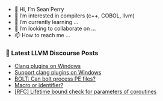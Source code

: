 - 👋 Hi, I’m Sean Perry
- 👀 I’m interested in compilers (c++, COBOL, llvm)
- 🌱 I’m currently learning ...
- 💞️ I’m looking to collaborate on ...
- 📫 How to reach me ...

<!---
s66perry/s66perry is a ✨ special ✨ repository because its `README.md` (this file) appears on your GitHub profile.
You can click the Preview link to take a look at your changes.
--->
### 📕 Latest LLVM Discourse Posts

<!-- DISCOURSE-LLVM:START -->
- [Clang plugins on Windows](https://discourse.llvm.org/t/clang-plugins-on-windows/2262#post_11)
- [Support clang plugins on Windows](https://discourse.llvm.org/t/support-clang-plugins-on-windows/76408#post_1)
- [BOLT: Can bolt process PE files?](https://discourse.llvm.org/t/bolt-can-bolt-process-pe-files/71197#post_7)
- [Macro or identifier?](https://discourse.llvm.org/t/macro-or-identifier/76407#post_1)
- [[RFC] Lifetime bound check for parameters of coroutines](https://discourse.llvm.org/t/rfc-lifetime-bound-check-for-parameters-of-coroutines/74253?page=2#post_24)
<!-- DISCOURSE-LLVM:END -->
